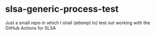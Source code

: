 # slsa-generic-process-test
Just a small repo in which I shall (attempt to) test out working with the GitHub Actions for SLSA
